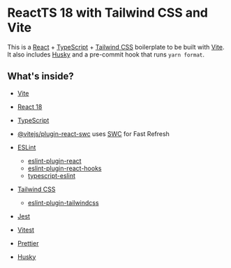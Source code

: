 # ReactTS 18 with Tailwind CSS and Vite

This is a [React](https://react.dev) + [TypeScript](https://www.typescriptlang.org/) + [Tailwind CSS](https://tailwindcss.com) boilerplate to be built with [Vite](https://vitejs.dev). It also includes [Husky](https://typicode.github.io/husk) and a pre-commit hook that runs `yarn format`.

## What's inside?

- [Vite](https://vitejs.dev)
- [React 18](https://react.dev)
- [TypeScript](https://www.typescriptlang.org)
- [@vitejs/plugin-react-swc](https://github.com/vitejs/vite-plugin-react-swc) uses [SWC](https://swc.rs/) for Fast Refresh
- [ESLint](https://eslint.org)
	* [eslint-plugin-react](https://github.com/jsx-eslint/eslint-plugin-react)
	* [eslint-plugin-react-hooks](https://www.npmjs.com/package/eslint-plugin-react-hooks)
	* [typescript-eslint](https://typescript-eslint.io)

- [Tailwind CSS](https://tailwindcss.com)
	* [eslint-plugin-tailwindcss](https://github.com/francoismassart/eslint-plugin-tailwindcss)
- [Jest](https://jestjs.io)
- [Vitest](https://vitest.dev)
- [Prettier](https://prettier.io)
- [Husky](https://typicode.github.io/husky/)